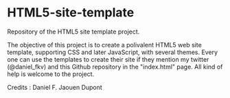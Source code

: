 # HTML5-site-template
Repository of the HTML5 site template project.

The objective of this project is to create a polivalent HTML5 web site template, supporting CSS and later JavaScript, with several themes.
Every one can use the templates to create their site if they mention my twitter (@daniel_fkv) and this Github repository in the "index.html" page.
All kind of help is welcome to the project.



Credits : Daniel F.
          Jaouen Dupont

